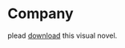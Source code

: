 <html>
   <head>
     
   </head>

   <body>
      <h1>Company</h1>
      <p>
         plead <a href="google.com">download</a> this visual novel.
      </p>
   </body>
</html>
